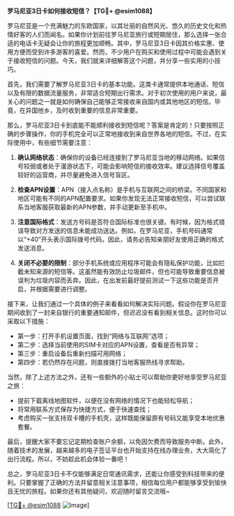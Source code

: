 **罗马尼亚3日卡如何接收短信？【TG💪+ @esim1088】**

罗马尼亚是一个充满魅力的东欧国家，以其壮丽的自然风光、悠久的历史文化和热情好客的人们而闻名。如果你计划前往罗马尼亚旅行或短期居住，那么选择一张合适的电话卡无疑会让你的旅程更加顺畅。其中，罗马尼亚3日卡因其价格实惠、使用方便而受到许多游客的喜爱。然而，不少用户在购买和使用过程中可能会遇到关于接收短信的问题。今天，我们就来详细解答这个问题，并分享一些实用的小技巧。

首先，我们需要了解罗马尼亚3日卡的基本功能。这类卡通常提供本地通话、短信以及有限的数据流量服务，非常适合短期出行需求。对于初次使用的用户来说，最关心的问题之一就是如何确保自己能够正常接收来自国内或其他地区的短信。毕竟，在异国他乡，及时收到重要的信息非常重要。

那么，罗马尼亚3日卡到底能不能顺利接收到短信呢？答案是肯定的！只要按照正确的步骤操作，你的手机完全可以正常地接收到来自世界各地的短信。不过，在实际使用中，有些细节需要注意：

1. **确认网络状态**：确保你的设备已经连接到了罗马尼亚当地的移动网络。如果信号较弱或者处于漫游状态下，可能会影响短信的接收效率。建议选择信号覆盖较好的运营商，并尽量避免进入信号盲区。

2. **检查APN设置**：APN（接入点名称）是手机与互联网之间的桥梁。不同国家和地区可能有不同的APN配置要求。如果你发现无法正常接收短信，可以尝试联系当地客服获取最新的APN参数，并手动更新至手机中。

3. **注意国际格式**：发送方号码是否符合国际标准也很关键。有时候，因为格式错误导致对方发送的信息未能成功送达。例如，在罗马尼亚，手机号码通常以“+40”开头表示国际拨号代码。因此，请务必告知亲朋好友使用正确的格式发送消息。

4. **关闭不必要的限制**：部分手机系统或应用程序可能会有隐私保护功能，比如拦截未知来源的短信等。这虽然能有效防止垃圾邮件，但也可能导致重要信息被误判为垃圾内容而丢弃。因此，在出发前最好提前测试一下这些功能是否开启，并根据需要进行调整。

接下来，让我们通过一个具体的例子来看看如何解决实际问题。假设你在罗马尼亚期间收到了一封来自银行的重要通知邮件，但迟迟没有看到相关信息。这时你可以采取以下措施：

- 第一步：打开手机设置页面，找到“网络与互联网”选项；
- 第二步：选择当前使用的SIM卡对应的APN设置，查看是否有异常；
- 第三步：重启设备后重新扫描可用网络；
- 第四步：若仍然存在问题，则直接拨打当地客服热线寻求帮助。

当然，除了上述方法之外，还有一些额外的小贴士可以帮助你更好地享受罗马尼亚之旅：

- 提前下载离线地图软件，以便在没有网络的情况下也能轻松导航；
- 将常用联系方式保存为快捷方式，便于快速查找；
- 考虑购买一张支持双卡槽的手机壳，这样既能保留原有号码又能享受本地优惠套餐。

最后，提醒大家不要忘记定期检查账户余额，以免因欠费而导致服务中断。此外，随着技术的发展，越来越多的电子签证平台也开始支持在线办理业务，大大简化了出行流程。所以，不妨趁此机会体验一番吧！

总之，罗马尼亚3日卡不仅能够满足日常通讯需求，还能让你感受到科技带来的便利。只要掌握了正确的方法并留意相关注意事项，相信每位用户都能够享受到愉快且无忧的旅程。如果你还有其他疑问，欢迎随时留言交流哦~

[[TG💪+ @esim1088](https://t.me/s/esim1088) ![Image](https://i.postimg.cc/4NQfJmqS/Snipaste-2025-05-13-00-14-12.png)]
